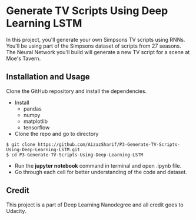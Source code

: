 # Generate TV Scripts Using Deep Learning LSTM

In this project, you'll generate your own Simpsons TV scripts using RNNs. You'll be using part of the Simpsons dataset of scripts from 27 seasons. The Neural Network you'll build will generate a new TV script for a scene at Moe's Tavern.


## Installation and Usage

Clone the GitHub repository and install the dependencies.
* Install 
  * pandas
  * numpy
  * matplotlib
  * tensorflow
 * Clone the repo and go to directory 
```
$ git clone https://github.com/AizazSharif/P3-Generate-TV-Scripts-Using-Deep-Learning-LSTM.git
$ cd P3-Generate-TV-Scripts-Using-Deep-Learning-LSTM

```
* Run the **jupyter notebook** command in terminal and open .ipynb file.
* Go through each cell for better understanding of the code and dataset.

## Credit 

This project is a part of Deep Learning Nanodegree and all credit goes to Udacity.





